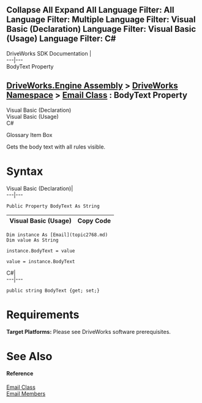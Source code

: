 Collapse All Expand All Language Filter: All  Language Filter: Multiple  Language Filter: Visual Basic (Declaration) Language Filter: Visual Basic (Usage) Language Filter: C#  
---  
DriveWorks SDK Documentation  |   
---|---  
BodyText Property   
  
[DriveWorks.Engine Assembly](topic2156.md) > [DriveWorks Namespace](topic2159.md) > [Email Class](topic2768.md) : BodyText Property  
---  
  
Visual Basic (Declaration)    
Visual Basic (Usage)    
C# 

Glossary Item Box

Gets the body text with all rules visible. 

# Syntax

Visual Basic (Declaration)|   
---|---  
      
    
    Public Property BodyText As String  
  
Visual Basic (Usage)| Copy Code  
---|---  
      
    
    Dim instance As [Email](topic2768.md)
    Dim value As String
     
    instance.BodyText = value
     
    value = instance.BodyText  
  
C#|   
---|---  
      
    
    public string BodyText {get; set;}  
  
# Requirements

**Target Platforms:** Please see DriveWorks software prerequisites.

# See Also

#### Reference

[Email Class](topic2768.md)   
[Email Members](topic2769.md)



